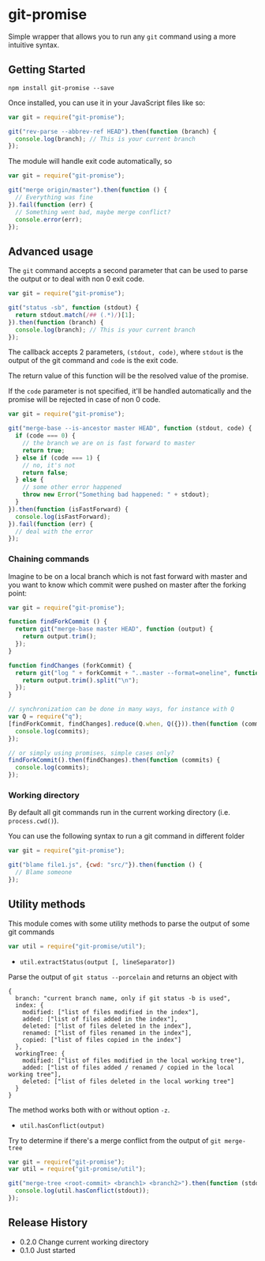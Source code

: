 # git-promise

Simple wrapper that allows you to run any `git` command using a more intuitive syntax.

## Getting Started

```shell
npm install git-promise --save
```

Once installed, you can use it in your JavaScript files like so:

```js
var git = require("git-promise");

git("rev-parse --abbrev-ref HEAD").then(function (branch) {
  console.log(branch); // This is your current branch
});
```

The module will handle exit code automatically, so

```js
var git = require("git-promise");

git("merge origin/master").then(function () {
  // Everything was fine
}).fail(function (err) {
  // Something went bad, maybe merge conflict?
  console.error(err);
});
```

## Advanced usage

The `git` command accepts a second parameter that can be used to parse the output or to deal with non 0 exit code.

```js
var git = require("git-promise");

git("status -sb", function (stdout) {
  return stdout.match(/## (.*)/)[1];
}).then(function (branch) {
  console.log(branch); // This is your current branch
});
```

The callback accepts 2 parameters, `(stdout, code)`, where `stdout` is the output of the git command and `code` is the exit code.

The return value of this function will be the resolved value of the promise.

If the `code` parameter is not specified, it'll be handled automatically and the promise will be rejected in case of non 0 code.

```js
var git = require("git-promise");

git("merge-base --is-ancestor master HEAD", function (stdout, code) {
  if (code === 0) {
    // the branch we are on is fast forward to master
    return true;
  } else if (code === 1) {
    // no, it's not
    return false;
  } else {
    // some other error happened
    throw new Error("Something bad happened: " + stdout);
  }
}).then(function (isFastForward) {
  console.log(isFastForward);
}).fail(function (err) {
  // deal with the error
});
```


### Chaining commands

Imagine to be on a local branch which is not fast forward with master and you want to know which commit were pushed on master after the forking point:

```js
var git = require("git-promise");

function findForkCommit () {
  return git("merge-base master HEAD", function (output) {
    return output.trim();
  });
}

function findChanges (forkCommit) {
  return git("log " + forkCommit + "..master --format=oneline", function (output) {
    return output.trim().split("\n");
  });
}

// synchronization can be done in many ways, for instance with Q
var Q = require("q");
[findForkCommit, findChanges].reduce(Q.when, Q({})).then(function (commits) {
  console.log(commits);
});

// or simply using promises, simple cases only?
findForkCommit().then(findChanges).then(function (commits) {
  console.log(commits);
});
```

### Working directory

By default all git commands run in the current working directory (i.e. `process.cwd()`).

You can use the following syntax to run a git command in different folder

```js
var git = require("git-promise");

git("blame file1.js", {cwd: "src/"}).then(function () {
  // Blame someone
});
```

## Utility methods

This module comes with some utility methods to parse the output of some git commands

```js
var util = require("git-promise/util");
```

* `util.extractStatus(output [, lineSeparator])`

Parse the output of `git status --porcelain` and returns an object with

```
{
  branch: "current branch name, only if git status -b is used",
  index: {
    modified: ["list of files modified in the index"],
    added: ["list of files added in the index"],
    deleted: ["list of files deleted in the index"],
    renamed: ["list of files renamed in the index"],
    copied: ["list of files copied in the index"]
  },
  workingTree: {
    modified: ["list of files modified in the local working tree"],
    added: ["list of files added / renamed / copied in the local working tree"],
    deleted: ["list of files deleted in the local working tree"]
  }
}
```

The method works both with or without option `-z`.

* `util.hasConflict(output)`

Try to determine if there's a merge conflict from the output of `git merge-tree`

```js
var git = require("git-promise");
var util = require("git-promise/util");

git("merge-tree <root-commit> <branch1> <branch2>").then(function (stdout) {
  console.log(util.hasConflict(stdout));
});
```

## Release History

* 0.2.0 Change current working directory
* 0.1.0 Just started
